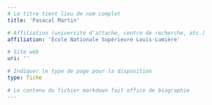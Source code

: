 ```yaml
---
# Le titre tient lieu de nom complet
title: 'Pasacal Martin'

# Affiliation (université d’attache, centre de recherche, etc.)
affiliation: 'École Nationale Supérieure Louis-Lumière'

# Site web
uri: ''

# Indiquer le type de page pour la disposition
type: fiche

# Le contenu du fichier markdown fait office de biographie
---
```


